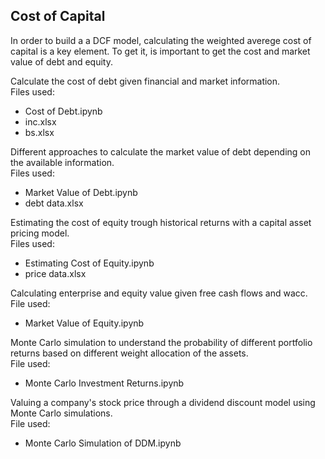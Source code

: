 ## Cost of Capital

In order to build a a DCF model, calculating the weighted averege cost of capital is a key element. To get it, is important to get the cost and market value of debt and equity. <br>

Calculate the cost of debt given financial and market information. <br>
Files used:
- Cost of Debt.ipynb
- inc.xlsx
- bs.xlsx

Different approaches to calculate the market value of debt depending on the available information.<br>
Files used:
- Market Value of Debt.ipynb
- debt data.xlsx

Estimating the cost of equity trough historical returns with a capital asset pricing model.<br>
Files used:
- Estimating Cost of Equity.ipynb
- price data.xlsx

Calculating enterprise and equity value given free cash flows and wacc. <br>
File used:
- Market Value of Equity.ipynb

Monte Carlo simulation to understand the probability of different portfolio returns based on different weight allocation of the assets. <br>
File used:
- Monte Carlo Investment Returns.ipynb

Valuing a company's stock price through a dividend discount model using Monte Carlo simulations. <br>
File used:
- Monte Carlo Simulation of DDM.ipynb










